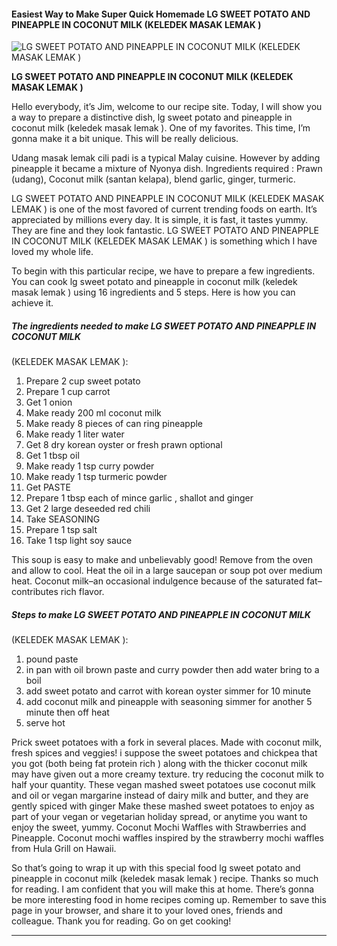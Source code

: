             

#### Easiest Way to Make Super Quick Homemade LG SWEET POTATO AND PINEAPPLE IN COCONUT MILK (KELEDEK MASAK LEMAK )

![LG SWEET POTATO AND PINEAPPLE IN  COCONUT MILK
(KELEDEK MASAK LEMAK )](https://img-global.cpcdn.com/recipes/71745882/751x532cq70/lg-sweet-potato-and-pineapple-in-coconut-milk-keledek-masak-lemak-recipe-main-photo.jpg)

**LG SWEET POTATO AND PINEAPPLE IN COCONUT MILK (KELEDEK MASAK LEMAK )**

Hello everybody, it’s Jim, welcome to our recipe site. Today, I will show you a way to prepare a distinctive dish, lg sweet potato and pineapple in coconut milk (keledek masak lemak ). One of my favorites. This time, I’m gonna make it a bit unique. This will be really delicious.

Udang masak lemak cili padi is a typical Malay cuisine. However by adding pineapple it became a mixture of Nyonya dish. Ingredients required : Prawn (udang), Coconut milk (santan kelapa), blend garlic, ginger, turmeric.

LG SWEET POTATO AND PINEAPPLE IN COCONUT MILK (KELEDEK MASAK LEMAK ) is one of the most favored of current trending foods on earth. It’s appreciated by millions every day. It is simple, it is fast, it tastes yummy. They are fine and they look fantastic. LG SWEET POTATO AND PINEAPPLE IN COCONUT MILK (KELEDEK MASAK LEMAK ) is something which I have loved my whole life.

To begin with this particular recipe, we have to prepare a few ingredients. You can cook lg sweet potato and pineapple in coconut milk (keledek masak lemak ) using 16 ingredients and 5 steps. Here is how you can achieve it.

##### The ingredients needed to make LG SWEET POTATO AND PINEAPPLE IN COCONUT MILK

(KELEDEK MASAK LEMAK ):

1.  Prepare 2 cup sweet potato
2.  Prepare 1 cup carrot
3.  Get 1 onion
4.  Make ready 200 ml coconut milk
5.  Make ready 8 pieces of can ring pineapple
6.  Make ready 1 liter water
7.  Get 8 dry korean oyster or fresh prawn optional
8.  Get 1 tbsp oil
9.  Make ready 1 tsp curry powder
10.  Make ready 1 tsp turmeric powder
11.  Get PASTE
12.  Prepare 1 tbsp each of mince garlic , shallot and ginger
13.  Get 2 large deseeded red chili
14.  Take SEASONING
15.  Prepare 1 tsp salt
16.  Take 1 tsp light soy sauce

This soup is easy to make and unbelievably good! Remove from the oven and allow to cool. Heat the oil in a large saucepan or soup pot over medium heat. Coconut milk–an occasional indulgence because of the saturated fat–contributes rich flavor.

##### Steps to make LG SWEET POTATO AND PINEAPPLE IN COCONUT MILK

(KELEDEK MASAK LEMAK ):

1.  pound paste
2.  in pan with oil brown paste and curry powder then add water bring to a boil
3.  add sweet potato and carrot with korean oyster simmer for 10 minute
4.  add coconut milk and pineapple with seasoning simmer for another 5 minute then off heat
5.  serve hot

Prick sweet potatoes with a fork in several places. Made with coconut milk, fresh spices and veggies! i suppose the sweet potatoes and chickpea that you got (both being fat protein rich ) along with the thicker coconut milk may have given out a more creamy texture. try reducing the coconut milk to half your quantity. These vegan mashed sweet potatoes use coconut milk and oil or vegan margarine instead of dairy milk and butter, and they are gently spiced with ginger Make these mashed sweet potatoes to enjoy as part of your vegan or vegetarian holiday spread, or anytime you want to enjoy the sweet, yummy. Coconut Mochi Waffles with Strawberries and Pineapple. Coconut mochi waffles inspired by the strawberry mochi waffles from Hula Grill on Hawaii.

So that’s going to wrap it up with this special food lg sweet potato and pineapple in coconut milk (keledek masak lemak ) recipe. Thanks so much for reading. I am confident that you will make this at home. There’s gonna be more interesting food in home recipes coming up. Remember to save this page in your browser, and share it to your loved ones, friends and colleague. Thank you for reading. Go on get cooking!

* * *